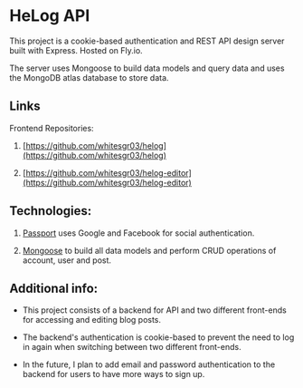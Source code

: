 # HeLog API

This project is a cookie-based authentication and REST API design server built with Express. Hosted on Fly.io.

The server uses Mongoose to build data models and query data and uses the MongoDB atlas database to store data.

## Links

Frontend Repositories:

1. [https://github.com/whitesgr03/helog](https://github.com/whitesgr03/helog)

2. [https://github.com/whitesgr03/helog-editor](https://github.com/whitesgr03/helog-editor)

## Technologies:

1. [Passport](https://www.passportjs.org/) uses Google and Facebook for social authentication.

2. [Mongoose](https://mongoosejs.com/) to build all data models and perform CRUD operations of account, user and post.

## Additional info:

-   This project consists of a backend for API and two different front-ends for accessing and editing blog posts.

-   The backend's authentication is cookie-based to prevent the need to log in again when switching between two different front-ends.

-   In the future, I plan to add email and password authentication to the backend for users to have more ways to sign up.
